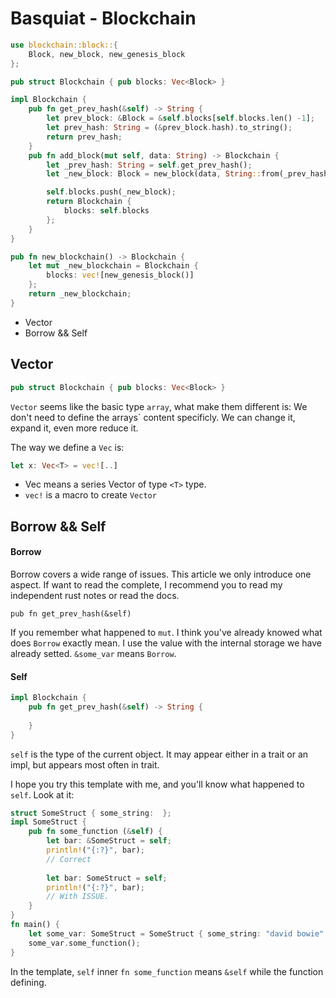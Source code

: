 # Basquiat - Blockchain

```rust
use blockchain::block::{
    Block, new_block, new_genesis_block
}; 

pub struct Blockchain { pub blocks: Vec<Block> } 

impl Blockchain {
    pub fn get_prev_hash(&self) -> String {
        let prev_block: &Block = &self.blocks[self.blocks.len() -1];
        let prev_hash: String = (&prev_block.hash).to_string();
        return prev_hash;
    }
    pub fn add_block(mut self, data: String) -> Blockchain {
        let _prev_hash: String = self.get_prev_hash();
        let _new_block: Block = new_block(data, String::from(_prev_hash));

        self.blocks.push(_new_block);
        return Blockchain {
            blocks: self.blocks
        };
    }
}

pub fn new_blockchain() -> Blockchain {
    let mut _new_blockchain = Blockchain {
        blocks: vec![new_genesis_block()]
    };
    return _new_blockchain;
}
```

+ Vector
+ Borrow && Self

## Vector 

```rust
pub struct Blockchain { pub blocks: Vec<Block> }
```

`Vector` seems like the basic type `array`, what make them different is: We don't need to define the arrays` content specificly. We can change it, expand it, even more reduce it.

The way we define a `Vec` is:

```rust
let x: Vec<T> = vec![..]
```
+ Vec<T> means a series Vector of type `<T>` type.
+ `vec!` is a macro to create `Vector`

## Borrow && Self

#### Borrow

Borrow covers a wide range of issues. This article we only introduce one aspect. If want to read the complete, I recommend you to read my independent rust notes or read the docs.

```
pub fn get_prev_hash(&self)
```
If you remember what happened to `mut`. I think you've already knowed what does `Borrow` exactly mean. I use the value with the internal storage we have already setted. `&some_var` means `Borrow`.

#### Self

```rust
impl Blockchain {
    pub fn get_prev_hash(&self) -> String { 
    
    }
}
```

`self` is the type of the current object. It may appear either in a trait or an impl, but appears most often in trait.

I hope you try this template with me, and you'll know what happened to `self`. Look at it:

```rust
struct SomeStruct { some_string:  };
impl SomeStruct {
    pub fn some_function (&self) {
        let bar: &SomeStruct = self;
        println!("{:?}", bar);
        // Correct
        
        let bar: SomeStruct = self;
        println!("{:?}", bar);
        // With ISSUE.
    }
}
fn main() {
    let some_var: SomeStruct = SomeStruct { some_string: "david bowie".to_string() }.
    some_var.some_function();
}
```

In the template, `self` inner `fn some_function` means `&self` while the function defining.
